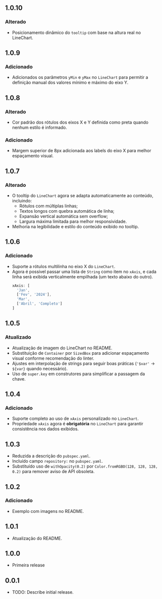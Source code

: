 ## 1.0.10

### Alterado

- Posicionamento dinâmico do `tooltip` com base na altura real no LineChart.

## 1.0.9

### Adicionado

- Adicionados os parâmetros `yMin` e `yMax` no `LineChart` para permitir a definição manual dos valores mínimo e máximo do eixo Y.

## 1.0.8

### Alterado

- Cor padrão dos rótulos dos eixos X e Y definida como preta quando nenhum estilo é informado.

### Adicionado

- Margem superior de 8px adicionada aos labels do eixo X para melhor espaçamento visual.

## 1.0.7

### Alterado

- O tooltip do `LineChart` agora se adapta automaticamente ao conteúdo, incluindo:
  - Rótulos com múltiplas linhas;
  - Textos longos com quebra automática de linha;
  - Expansão vertical automática sem overflow;
  - Largura máxima limitada para melhor responsividade.
- Melhoria na legibilidade e estilo do conteúdo exibido no tooltip.

## 1.0.6

### Adicionado

- Suporte a rótulos multilinha no eixo X do `LineChart`.
- Agora é possível passar uma lista de `String` como item no `xAxis`, e cada linha será exibida verticalmente empilhada (um texto abaixo do outro).
  ```dart
  xAxis: [
    'Jan',
    ['Fev', '2024'],
    'Mar',
    ['Abril', 'Completo']
  ]
  ```

## 1.0.5

### Atualizado

- Atualização de imagem do LineChart no README.
- Substituição de `Container` por `SizedBox` para adicionar espaçamento visual conforme recomendação do linter.
- Ajustes em interpolação de strings para seguir boas práticas (`'$var'` → `${var}` quando necessário).
- Uso de `super.key` em construtores para simplificar a passagem da chave.

## 1.0.4

### Adicionado

- Suporte completo ao uso de `xAxis` personalizado no `LineChart`.
- Propriedade `xAxis` agora é **obrigatória** no `LineChart` para garantir consistência nos dados exibidos.

## 1.0.3

- Reduzida a descrição do `pubspec.yaml`.
- Incluído campo `repository:` no `pubspec.yaml`.
- Substituído uso de `withOpacity(0.2)` por `Color.fromRGBO(128, 128, 128, 0.2)` para remover aviso de API obsoleta.

## 1.0.2

### Adicionado

- Exemplo com imagens no README.

## 1.0.1

- Atualização do README.

## 1.0.0

- Primeira release

## 0.0.1

- TODO: Describe initial release.
